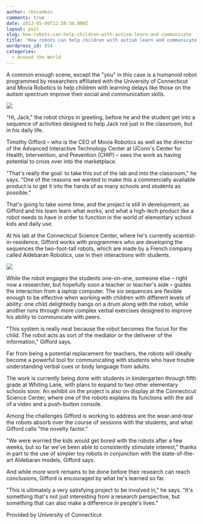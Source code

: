 ```yaml
---
author: rbtxadmin
comments: true
date: 2013-05-09T12:58:56.000Z
layout: post
slug: how-robots-can-help-children-with-autism-learn-and-communicate
title: 'How robots can help children with autism learn and communicate '
wordpress_id: 854
categories:
  - Around the World
---
```


A common enough scene, except the "you" in this case is a humanoid robot programmed by researchers affiliated with the University of Connecticut and Movia Robotics to help children with learning delays like those on the autism spectrum improve their social and communication skills.

![](http://media.indiatimes.in/media/content/2012/Nov/dancing_robots_help_autistic_kids_learn_1352484560_1352484567_540x540.jpg)

"Hi, Jack," the robot chirps in greeting, before he and the student get into a sequence of activities designed to help Jack not just in the classroom, but in his daily life.

Timothy Gifford – who is the CEO of Movia Robotics as well as the director of the Advanced Interactive Technology Center at UConn's Center for Health, Intervention, and Prevention (CHIP) – sees the work as having potential to cross over into the marketplace.

"That's really the goal: to take this out of the lab and into the classroom," he says. "One of the reasons we wanted to make this a commercially available product is to get it into the hands of as many schools and students as possible."

That's going to take some time, and the project is still in development, as Gifford and his team learn what works, and what a high-tech product like a robot needs to have in order to function in the world of elementary school kids and daily use.

At his lab at the Connecticut Science Center, where he's currently scientist-in-residence, Gifford works with programmers who are developing the sequences the two-foot-tall robots, which are made by a French company called Aldebaran Robotics, use in their interactions with students.

![](http://cdn.abclocal.go.com/images/kgo/cms_exf_2007/news/health/7003562_600x338.jpg)

While the robot engages the students one-on-one, someone else – right now a researcher, but hopefully soon a teacher or teacher's aide – guides the interaction from a laptop computer. The six sequences are flexible enough to be effective when working with children with different levels of ability: one child delightedly bangs on a drum along with the robot, while another runs through more complex verbal exercises designed to improve his ability to communicate with peers.

"This system is really neat because the robot becomes the focus for the child. The robot acts as sort of the mediator or the deliverer of the information," Gifford says.

Far from being a potential replacement for teachers, the robots will ideally become a powerful tool for communicating with students who have trouble understanding verbal cues or body language from adults.

The work is currently being done with students in kindergarten through fifth grade at Whiting Lane, with plans to expand to two other elementary schools soon. An exhibit on the project is also on display at the Connecticut Science Center, where one of the robots explains its functions with the aid of a video and a push-button console.

Among the challenges Gifford is working to address are the wear-and-tear the robots absorb over the course of sessions with the students, and what Gifford calls "the novelty factor."

"We were worried the kids would get bored with the robots after a few weeks, but so far we've been able to consistently stimulate interest," thanks in part to the use of simpler toy robots in conjunction with the state-of-the-art Aldebaran models, Gifford says.

And while more work remains to be done before their research can reach conclusions, Gifford is encouraged by what he's learned so far.

"This is ultimately a very satisfying project to be involved in," he says. "It's something that's not just interesting from a research perspective, but something that can also make a difference in people's lives."

Provided by University of Connecticut
